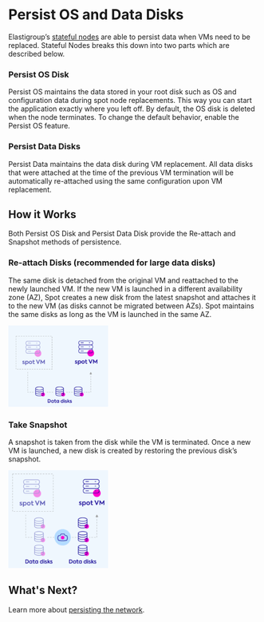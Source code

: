 # Persist OS and Data Disks

Elastigroup’s [stateful nodes](managed-instance/azure/) are able to persist data when VMs need to be replaced. Stateful Nodes breaks this down into two parts which are described below.

### Persist OS Disk

Persist OS maintains the data stored in your root disk such as OS and configuration data during spot node replacements. This way you can start the application exactly where you left off. By default, the OS disk is deleted when the node terminates. To change the default behavior, enable the Persist OS feature.

### Persist Data Disks

Persist Data maintains the data disk during VM replacement. All data disks that were attached at the time of the previous VM termination will be automatically re-attached using the same configuration upon VM replacement.

## How it Works

Both Persist OS Disk and Persist Data Disk provide the Re-attach and Snapshot methods of persistence.

### Re-attach Disks (recommended for large data disks)

The same disk is detached from the original VM and reattached to the newly launched VM. If the new VM is launched in a different availability zone (AZ), Spot creates a new disk from the latest snapshot and attaches it to the new VM (as disks cannot be migrated between AZs). Spot maintains the same disks as long as the VM is launched in the same AZ.

<img src="/elastigroup/_media/azure-persist-os-data-disks-01.png" width="200" />

### Take Snapshot

A snapshot is taken from the disk while the VM is terminated. Once a new VM is launched, a new disk is created by restoring the previous disk’s snapshot.

<img src="/elastigroup/_media/azure-persist-os-data-disks-02.png" width="200" />

## What's Next?

Learn more about [persisting the network](managed-instance/azure/features/persist-network).
